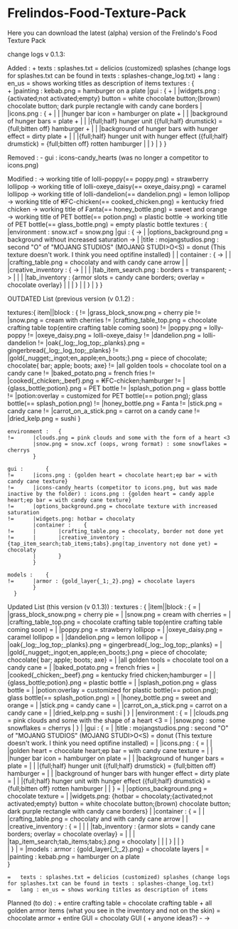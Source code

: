# Frelindos-Food-Texture-Pack
 Here you can download the latest (alpha) version of the Frelindo's Food Texture Pack

change logs v 0.1.3:

Added :
	+	texts : splashes.txt = delicios (customized) splashes (change logs for splashes.txt can be found in texts : splashes-change_log.txt)
	+	lang : en_us = shows working titles as description of items
		textures : 	{	
	+			|painting : kebab.png = hamburger on a plate
				|gui : 	{
	+			|	|widgets.png : {activated;not activated;empty} button = white chocolate button;(brown) chocolate button; dark purple rectangle with candy cane borders
				|	|icons.png : 	{
	+			|	|		|hunger bar icon = hamburger on plate
	+			|	|		|background of hunger bars = plate
	+			|	|		|{full;half} hunger unit ({full;half} drumstick) = {full;bitten off} hamburger
	+			|	|		|background of hunger bars with hunger effect = dirty plate
	+			|	|		|{full;half} hunger unit with hunger effect ({full;half} drumstick) = {full;bitten off} rotten hamburger
				|	|		}
				|	}
				}

Removed :
	-	gui : icons-candy_hearts (was no longer a competitor to icons.png)

Modified :
	->	working title of lolli-poppy(== poppy.png) = strawberry lollipop
	->	working title of lolli-oxeye_daisy(== oxeye_daisy.png) = caramel lollipop
	->	working title of lolli-dandelion(== dandelion.png) = lemon lollipop
	->	working title of ₭FC-chicken(== cooked_chicken.png) = kentucky fried chicken
	->	working title of ₣anta(== honey_bottle.png) = sweet and orange
	->	working title of PET bottle(== potion.png) = plastic bottle
	->	working title of PET bottle(== glass_bottle.png) = empty plastic bottle
		textures : 	{
				|environment : snow.xcf = snow.png
				|gui : 	{
	->			|	|options_background.png = background without increased saturation
	->			|	|title : mojangstudios.png : second "O" of "MOJANG STUDIOS" (MOJANG STUDI>O<S) = donut (This texture doesn't work. I think you need optifine installed)
				|	| container : 	{
	->			|	|		|crafting_table.png = chocolaty and with candy cane arrow
				|	|		|creative_inventory : 	{
	->			|	|		|			|tab_item_search.png : borders = transparent;
	->			|	|		|			|tab_inventory : {armor slots = candy cane borders; overlay = chocolate overlay}
				|	|		|			}
				|	|		}
				|	}
				}

OUTDATED List (previous version (v 0.1.2) :

textures:{
	item||block :	{
	!=		|grass_block_snow.png = cherry pie
	!=		|snow.png = cream with cherries
	!=		|crafting_table_top.png = chocolate crafting table top(entire crafting table coming soon)
	!=		|poppy.png = lolly-poppy
	!=		|oxeye_daisy.png = lolli-oxeye_daisy
	!=		|dandelion.png = lolli-dandelion
	!=		|oak{_log;_log_top;_planks}.png = gingerbread{_log;_log_top;_planks}
	!=		|gold{_nugget;_ingot;en_apple;en_boots;}.png = piece of chocolate; chocolate{ bar; apple; boots; axe}
	!=		|all golden tools = chocolate tool on a candy cane
	!=		|baked_potato.png = french fries
	!=		|cooked{_chicken;_beef}.png = ₭FC-chicken;hamburger
	!=		|{glass_bottle;potion}.png = PET bottle
	!=		|splash_potion.png = glass bottle
	!=		|potion:overlay = customized for PET bottle(== potion.png); glass bottle(== splash_potion.png)
	!=		|honey_bottle.png = ₣anta
	!=		|stick.png = candy cane
	!=		|carrot_on_a_stick.png = carrot on a candy cane
	!=		|dried_kelp.png = sushi
			}

	environment :	{
	!=		|clouds.png = pink clouds and some with the form of a heart <3
			|snow.png = snow.xcf (oops, wrong format) : some snowflakes = cherrys
			}

	gui :		{
	!=		|icons.png : {golden heart = chocolate heart;ep bar = with candy cane texture}
	!=		|icons-candy_hearts (competitor to icons.png, but was made inactive by the folder) : icons.png : {golden heart = candy apple heart;ep bar = with candy cane texture}
	!=		|options_background.png = chocolate texture with increased saturation
	!=		|widgets.png: hotbar = chocolaty
			|container : 	{
	!=		|		|crafting_table.png = chocolaty, border not done yet
	!=		|		|creative_inventory : {tap_item_search;tab_items;tabs}.png(tap_inventory not done yet) = chocolaty	
			|		}
			}

	models : 	{
	!=	 	|armor : {gold_layer{_1;_2}.png} = chocolate layers					
			}
	  }

Updated List (this version (v 0.1.3)) :
	textures :	{
			|item||block :	{
	=		|		|grass_block_snow.png = cherry pie
	=		|		|snow.png = cream with cherries
	=		|		|crafting_table_top.png = chocolate crafting table top(entire crafting table coming soon)
	=		|		|poppy.png = strawberry lollipop
	=		|		|oxeye_daisy.png = caramel lollipop
	=		|		|dandelion.png = lemon lollipop
	=		|		|oak{_log;_log_top;_planks}.png = gingerbread{_log;_log_top;_planks}
	=		|		|gold{_nugget;_ingot;en_apple;en_boots;}.png = piece of chocolate; chocolate{ bar; apple; boots; axe}
	=		|		|all golden tools = chocolate tool on a candy cane
	=		|		|baked_potato.png = french fries
	=		|		|cooked{_chicken;_beef}.png = kentucky fried chicken;hamburger
	=		|		|{glass_bottle;potion}.png = plastic bottle
	=		|		|splash_potion.png = glass bottle
	=		|		|potion:overlay = customized for plastic bottle(== potion.png); glass bottle(== splash_potion.png)
	=		|		|honey_bottle.png = sweet and orange
	=		|		|stick.png = candy cane
	=		|		|carrot_on_a_stick.png = carrot on a candy cane
	=		|		|dried_kelp.png = sushi
			|		}
			|
			|environment : 	{
	=		|		|clouds.png = pink clouds and some with the shape of a heart <3
	=		|		|snow.png : some snowflakes = cherrys
			|		}
			|
			|gui :		{
	=		|		|title : mojangstudios.png : second "O" of "MOJANG STUDIOS" (MOJANG STUDI>O<S) = donut (This texture doesn't work. I think you need optifine installed)
	=		|		|icons.png : 	{
	=		|		|		|golden heart = chocolate heart;ep bar = with candy cane texture
	=		|		|		|hunger bar icon = hamburger on plate
	=		|		|		|background of hunger bars = plate
	=		|		|		|{full;half} hunger unit ({full;half} drumstick) = {full;bitten off} hamburger
	=		|		|		|background of hunger bars with hunger effect = dirty plate
	=		|		|		|{full;half} hunger unit with hunger effect ({full;half} drumstick) = {full;bitten off} rotten hamburger
			|		|		}
	=		|		|options_background.png = chocolate texture
	=		|		|widgets.png: {hotbar = chocolaty;{activated;not activated;empty} button = white chocolate button;(brown) chocolate button; dark purple rectangle with candy cane borders}
			|		|container : 	{
	=		|		|		|crafting_table.png = chocolaty and with candy cane arrow
			|		|		|creative_inventory : 	{
	=		|		|		|			|tab_inventory : {armor slots = candy cane borders; overlay = chocolate overlay}
	=		|		|		|			|tap_item_search;tab_items;tabs;}.png = chocolaty
			|		|		|			}
			|		|		}	
			|		}
			|
	=		|models : armor : {gold_layer{_1;_2}.png} = chocolate layers
			|
	=		|painting : kebab.png = hamburger on a plate				
			}

	=	texts : splashes.txt = delicios (customized) splashes (change logs for splashes.txt can be found in texts : splashes-change_log.txt)
	=	lang : en_us = shows working titles as description of items


Planned (to do) :
	+	entire crafting table = chocolate crafting table
	+	all golden armor items (what you see in the inventory and not on the skin) = chocolate armor
	+	entire GUI = chocolaty GUI
(	+	anyone ideas?)
	-
	->